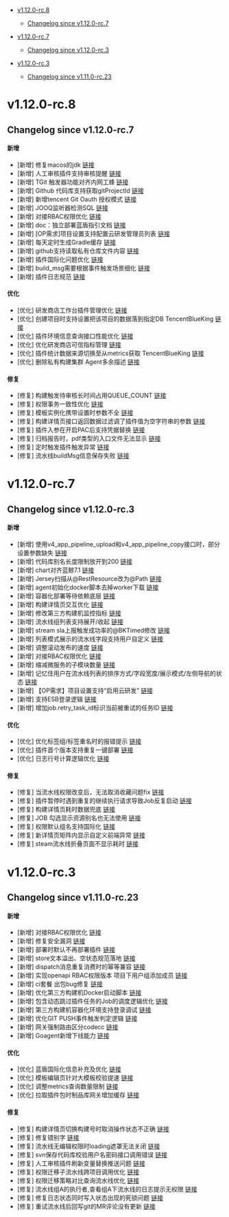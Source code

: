 <!-- BEGIN MUNGE: GENERATED_TOC -->
- [v1.12.0-rc.8](#v1120-rc8)
   - [Changelog since v1.12.0-rc.7](#changelog-since-v1120-rc7)

- [v1.12.0-rc.7](#v1120-rc7)
   - [Changelog since v1.12.0-rc.3](#changelog-since-v1120-rc3)

- [v1.12.0-rc.3](#v1120-rc3)
   - [Changelog since v1.11.0-rc.23](#changelog-since-v1110-rc23)

<!-- END MUNGE: GENERATED_TOC -->



<!-- NEW RELEASE NOTES ENTRY -->
# v1.12.0-rc.8
## Changelog since v1.12.0-rc.7
#### 新增
- [新增] 修复macos的jdk [链接](http://github.com/TencentBlueKing/bk-ci/issues/9362)
- [新增] 人工审核插件支持审核提醒 [链接](http://github.com/TencentBlueKing/bk-ci/issues/8998)
- [新增] TGit 触发器功能对齐内网工蜂 [链接](http://github.com/TencentBlueKing/bk-ci/issues/9215)
- [新增] Github 代码库支持获取gitProjectId [链接](http://github.com/TencentBlueKing/bk-ci/issues/9329)
- [新增] 新增tencent Git Oauth 授权模式 [链接](http://github.com/TencentBlueKing/bk-ci/issues/8845)
- [新增] JOOQ监听器检测SQL [链接](http://github.com/TencentBlueKing/bk-ci/issues/9015)
- [新增] 对接RBAC权限优化 [链接](http://github.com/TencentBlueKing/bk-ci/issues/9149)
- [新增] doc：独立部署蓝盾指引文档 [链接](http://github.com/TencentBlueKing/bk-ci/issues/9235)
- [新增] [OP需求]项目设置支持配置云研发管理员列表 [链接](http://github.com/TencentBlueKing/bk-ci/issues/9324)
- [新增] 每天定时生成Gradle缓存 [链接](http://github.com/TencentBlueKing/bk-ci/issues/9319)
- [新增] github支持读取私有仓库文件内容 [链接](http://github.com/TencentBlueKing/bk-ci/issues/9218)
- [新增] 插件国际化问题优化 [链接](http://github.com/TencentBlueKing/bk-ci/issues/9274)
- [新增] build_msg需要根据事件触发场景细化 [链接](http://github.com/TencentBlueKing/bk-ci/issues/8831)
- [新增] 插件日志规范 [链接](http://github.com/TencentBlueKing/bk-ci/issues/9022)

#### 优化
- [优化] 研发商店工作台插件管理优化 [链接](http://github.com/TencentBlueKing/bk-ci/issues/9359)
- [优化] 创建项目时支持设置把该项目的数据落到指定DB TencentBlueKing [链接](http://github.com/TencentBlueKing/bk-ci/issues/9140)
- [优化] 插件环境信息查询接口性能优化 [链接](http://github.com/TencentBlueKing/bk-ci/issues/9322)
- [优化] 优化研发商店可信指标管理 [链接](http://github.com/TencentBlueKing/bk-ci/issues/9204)
- [优化] 插件统计数据来源切换至从metrics获取 TencentBlueKing [链接](http://github.com/TencentBlueKing/bk-ci/issues/9281)
- [优化] 删除私有构建集群 Agent多余描述 [链接](http://github.com/TencentBlueKing/bk-ci/issues/9209)

#### 修复
- [修复] 构建触发待审核长时间占用QUEUE_COUNT [链接](http://github.com/TencentBlueKing/bk-ci/issues/8275)
- [修复] 权限事务一致性优化 [链接](http://github.com/TencentBlueKing/bk-ci/issues/9290)
- [修复] 模板实例化携带设置时参数不全 [链接](http://github.com/TencentBlueKing/bk-ci/issues/9331)
- [修复] 构建详情页接口返回数据过滤调了插件值为空字符串的参数 [链接](http://github.com/TencentBlueKing/bk-ci/issues/9315)
- [修复] 插件入参在开启PAC后支持凭据替换 [链接](http://github.com/TencentBlueKing/bk-ci/issues/9310)
- [修复] 归档报告时，pdf类型的入口文件无法显示 [链接](http://github.com/TencentBlueKing/bk-ci/issues/9250)
- [修复] 定时触发插件触发异常 [链接](http://github.com/TencentBlueKing/bk-ci/issues/9237)
- [修复] 流水线buildMsg信息保存失败 [链接](http://github.com/TencentBlueKing/bk-ci/issues/9213)
# v1.12.0-rc.7
## Changelog since v1.12.0-rc.3
#### 新增
- [新增] 使用v4_app_pipeline_upload和v4_app_pipeline_copy接口时，部分设置参数缺失 [链接](http://github.com/TencentBlueKing/bk-ci/issues/9308)
- [新增] 代码库别名长度限制放开到200 [链接](http://github.com/TencentBlueKing/bk-ci/issues/8367)
- [新增] chart对齐蓝鲸7.1 [链接](http://github.com/TencentBlueKing/bk-ci/issues/9293)
- [新增] Jersey扫描从@RestResource改为@Path [链接](http://github.com/TencentBlueKing/bk-ci/issues/9291)
- [新增] agent初始化docker脚本去掉worker下载 [链接](http://github.com/TencentBlueKing/bk-ci/issues/9276)
- [新增] 容器化部署等待依赖底层 [链接](http://github.com/TencentBlueKing/bk-ci/issues/9283)
- [新增] 构建详情页交互优化 [链接](http://github.com/TencentBlueKing/bk-ci/issues/9126)
- [新增] 修改第三方构建机监控指标 [链接](http://github.com/TencentBlueKing/bk-ci/issues/8418)
- [新增] 流水线组列表支持展开/收起 [链接](http://github.com/TencentBlueKing/bk-ci/issues/8321)
- [新增] stream sla上报触发成功率的@BKTimed修改 [链接](http://github.com/TencentBlueKing/bk-ci/issues/9242)
- [新增] 列表模式展示的流水线字段支持用户自定义 [链接](http://github.com/TencentBlueKing/bk-ci/issues/8326)
- [新增] 调整滚动发布的速度 [链接](http://github.com/TencentBlueKing/bk-ci/issues/9167)
- [新增] 对接RBAC权限优化 [链接](http://github.com/TencentBlueKing/bk-ci/issues/9149)
- [新增] 缩减微服务的子模块数量 [链接](http://github.com/TencentBlueKing/bk-ci/issues/9166)
- [新增] 记忆住用户在流水线列表的排序方式/字段宽度/展示模式/左侧导航的状态 [链接](http://github.com/TencentBlueKing/bk-ci/issues/8322)
- [新增] 【OP需求】项目设置支持“启用云研发” [链接](http://github.com/TencentBlueKing/bk-ci/issues/9178)
- [新增] 支持ESB登录逻辑 [链接](http://github.com/TencentBlueKing/bk-ci/issues/9141)
- [新增] 增加job.retry_task_id标识当前被重试的任务ID [链接](http://github.com/TencentBlueKing/bk-ci/issues/9173)

#### 优化
- [优化] 优化标签组/标签重名时的报错提示 [链接](http://github.com/TencentBlueKing/bk-ci/issues/9312)
- [优化] 插件首个版本支持重复一键部署 [链接](http://github.com/TencentBlueKing/bk-ci/issues/9278)
- [优化] 日志行号计算逻辑优化 [链接](http://github.com/TencentBlueKing/bk-ci/issues/9191)

#### 修复
- [修复] 当流水线权限改变后，无法取消收藏问题fix [链接](http://github.com/TencentBlueKing/bk-ci/issues/9090)
- [修复] 插件暂停时遇到重复的继续执行请求导致Job反复启动 [链接](http://github.com/TencentBlueKing/bk-ci/issues/9113)
- [修复] 构建详情页耗时数据兜底 [链接](http://github.com/TencentBlueKing/bk-ci/issues/9236)
- [修复] JOB 勾选显示资源别名也无法使用 [链接](http://github.com/TencentBlueKing/bk-ci/issues/9255)
- [修复] 权限默认组名支持国际化 [链接](http://github.com/TencentBlueKing/bk-ci/issues/9254)
- [修复] 新详情页矩阵内显示自定义前端异常 [链接](http://github.com/TencentBlueKing/bk-ci/issues/9201)
- [修复] steam流水线折叠页面不显示耗时 [链接](http://github.com/TencentBlueKing/bk-ci/issues/9162)
# v1.12.0-rc.3
## Changelog since v1.11.0-rc.23
#### 新增
- [新增] 对接RBAC权限优化 [链接](http://github.com/TencentBlueKing/bk-ci/issues/9149)
- [新增] 修复安全漏洞 [链接](http://github.com/TencentBlueKing/bk-ci/issues/9181)
- [新增] 部署时默认不再部署插件 [链接](http://github.com/TencentBlueKing/bk-ci/issues/9154)
- [新增] store文本溢出、空状态规范落地 [链接](http://github.com/TencentBlueKing/bk-ci/issues/8774)
- [新增] dispatch消息重复消费时的幂等兼容 [链接](http://github.com/TencentBlueKing/bk-ci/issues/9146)
- [新增] 实现openapi RBAC权限版本 项目下用户组添加成员 [链接](http://github.com/TencentBlueKing/bk-ci/issues/9093)
- [新增] ci套餐 出包bug修复 [链接](http://github.com/TencentBlueKing/bk-ci/issues/9115)
- [新增] 优化第三方构建机Docker启动脚本 [链接](http://github.com/TencentBlueKing/bk-ci/issues/9133)
- [新增] 包含动态跳过插件任务的Job的调度逻辑优化 [链接](http://github.com/TencentBlueKing/bk-ci/issues/9101)
- [新增] 第三方构建机容器化环境支持登录调试 [链接](http://github.com/TencentBlueKing/bk-ci/issues/8915)
- [新增] 优化GIT PUSH事件触发判定逻辑 [链接](http://github.com/TencentBlueKing/bk-ci/issues/8978)
- [新增] 网关强制路由区分codecc [链接](http://github.com/TencentBlueKing/bk-ci/issues/9081)
- [新增] Goagent新增下线能力 [链接](http://github.com/TencentBlueKing/bk-ci/issues/8893)

#### 优化
- [优化] 蓝盾国际化信息补充及优化 [链接](http://github.com/TencentBlueKing/bk-ci/issues/9074)
- [优化] 模板编辑页针对大模板校验提速 [链接](http://github.com/TencentBlueKing/bk-ci/issues/9118)
- [优化] 调整metrics查询数量限制 [链接](http://github.com/TencentBlueKing/bk-ci/issues/9124)
- [优化] 拉取插件包时制品库网关增加缓存 [链接](http://github.com/TencentBlueKing/bk-ci/issues/9111)

#### 修复
- [修复] 构建详情页切换构建号时取消操作状态不正确 [链接](http://github.com/TencentBlueKing/bk-ci/issues/9164)
- [修复] 修复错别字 [链接](http://github.com/TencentBlueKing/bk-ci/issues/9135)
- [修复] 流水线无编辑权限时loading遮罩无法关闭 [链接](http://github.com/TencentBlueKing/bk-ci/issues/9156)
- [修复] svn保存代码库校验用户名密码接口调用错误 [链接](http://github.com/TencentBlueKing/bk-ci/issues/9132)
- [修复] 人工审核插件刷新变量替换推送问题 [链接](http://github.com/TencentBlueKing/bk-ci/issues/9129)
- [修复] 权限迁移子流水线跨项目调用优化 [链接](http://github.com/TencentBlueKing/bk-ci/issues/9086)
- [修复] 权限迁移策略对比查询流水线优化 [链接](http://github.com/TencentBlueKing/bk-ci/issues/9130)
- [修复] 流水线组A的执行者,查看组A下流水线的日志提示无权限 [链接](http://github.com/TencentBlueKing/bk-ci/issues/9122)
- [修复] 修复日志状态同时写入状态出现的死锁问题 [链接](http://github.com/TencentBlueKing/bk-ci/issues/9102)
- [修复] 重试流水线后回写git的MR评论没有更新 [链接](http://github.com/TencentBlueKing/bk-ci/issues/9073)
